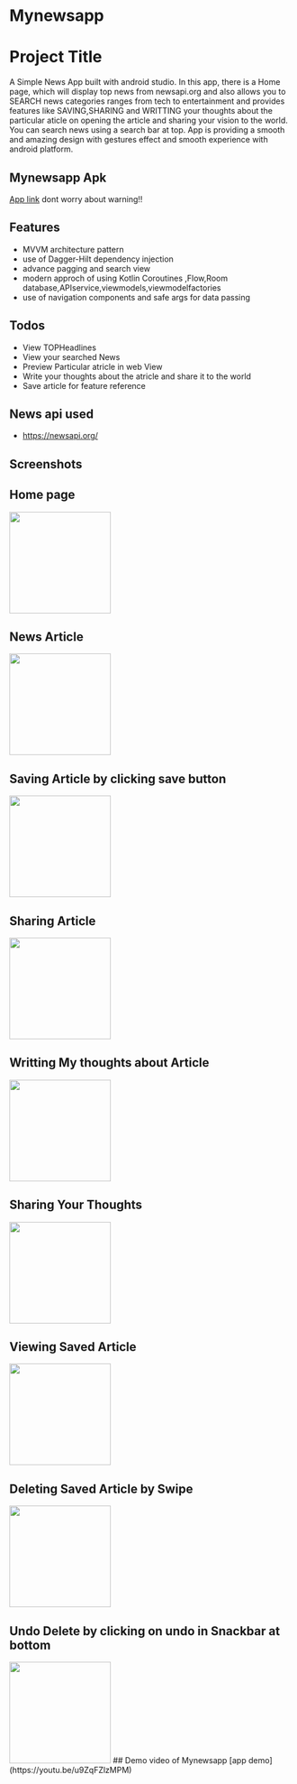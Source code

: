 # Mynewsapp
# Project Title

A Simple News App built with android studio. In this app, there is a Home page, which will display top news from newsapi.org and also allows you to SEARCH news categories ranges from tech to entertainment and provides features like SAVING,SHARING and WRITTING your thoughts about the particular aticle on opening the article and sharing your vision to the world. You can search news using a search bar at top. App is providing a smooth and amazing design with gestures effect and smooth experience with android  platform.
## Mynewsapp Apk
[App link](https://drive.google.com/file/d/1itEOtodxGIL7eEvded6YHpXaQI6y6Gxm/view?usp=sharing)
dont worry about warning!!

## Features

- MVVM architecture pattern
- use of Dagger-Hilt dependency injection
- advance pagging and search view
- modern approch of using Kotlin Coroutines ,Flow,Room database,APIservice,viewmodels,viewmodelfactories
- use of navigation components and safe args for data passing
## Todos

- View TOPHeadlines
- View your searched News
- Preview Particular atricle in web View
- Write your thoughts about the atricle and share it to the world
- Save article for feature reference
## News api used
- https://newsapi.org/
## Screenshots

## Home page
<img src="https://user-images.githubusercontent.com/103620871/164393913-414d60e0-e2c3-4d8c-9aab-575b08c9eabe.jpeg" width="180">

## News Article
<img src="https://user-images.githubusercontent.com/103620871/164394224-4a6c524e-8ee9-4dbd-b0c5-dc397a32d811.jpeg" width="180">


## Saving Article by clicking save button
<img src="https://user-images.githubusercontent.com/103620871/164394180-1a85a3e8-6743-4ec5-a3b5-60b717884b2b.jpeg" width="180">

## Sharing Article
<img src="https://user-images.githubusercontent.com/103620871/164394294-5b77a4ee-0a1d-4445-b3c1-d8828d4404d8.jpeg" width="180">

## Writting My thoughts about Article
<img src="https://user-images.githubusercontent.com/103620871/164394416-cd666a3b-98c4-4ce7-89b8-0baec67a7924.jpeg" width="180">

## Sharing Your Thoughts
<img src="https://user-images.githubusercontent.com/103620871/164394531-9630a12a-344e-4242-af05-cd74218b6ba8.jpeg" width="180">

## Viewing Saved Article
<img src="https://user-images.githubusercontent.com/103620871/164394592-96e2796c-3aad-4f5f-8721-edba4db93d08.jpeg" width="180">

## Deleting Saved Article by Swipe
<img src="https://user-images.githubusercontent.com/103620871/164394617-a05698ce-3b64-43c2-9ad4-5fcbef2fc855.jpeg" width="180">

## Undo Delete by clicking on undo in Snackbar at bottom
<img src="https://user-images.githubusercontent.com/103620871/164394662-7721cee4-9281-48aa-9bcf-bb5dc82ac78e.jpeg" width="180">
## Demo video of Mynewsapp
[app demo](https://youtu.be/u9ZqFZlzMPM)




